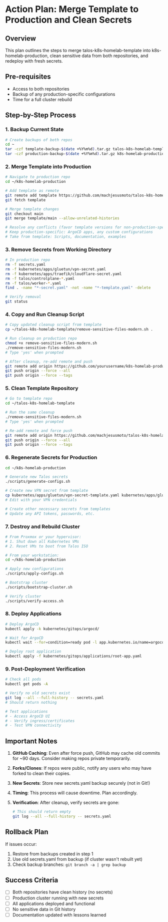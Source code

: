 # Action Plan: Merge Template to Production and Clean Secrets

## Overview
This plan outlines the steps to merge talos-k8s-homelab-template into k8s-homelab-production, clean sensitive data from both repositories, and redeploy with fresh secrets.

## Pre-requisites
- Access to both repositories
- Backup of any production-specific configurations
- Time for a full cluster rebuild

## Step-by-Step Process

### 1. Backup Current State
```bash
# Create backups of both repos
cd ~
tar -czf template-backup-$(date +%Y%m%d).tar.gz talos-k8s-homelab-template/
tar -czf production-backup-$(date +%Y%m%d).tar.gz k8s-homelab-production/
```

### 2. Merge Template into Production
```bash
# Navigate to production repo
cd ~/k8s-homelab-production

# Add template as remote
git remote add template https://github.com/machjesusmoto/talos-k8s-homelab-template.git
git fetch template

# Merge template changes
git checkout main
git merge template/main --allow-unrelated-histories

# Resolve any conflicts (favor template versions for non-production-specific files)
# Keep production-specific: ArgoCD apps, any custom configurations
# Take from template: Scripts, documentation, examples
```

### 3. Remove Secrets from Working Directory
```bash
# In production repo
rm -f secrets.yaml
rm -f kubernetes/apps/gluetun/vpn-secret.yaml
rm -f kubernetes/apps/traefik/cloudflare-secret.yaml
rm -f talos/controlplane-*.yaml
rm -f talos/worker-*.yaml
find . -name "*-secret.yaml" -not -name "*-template.yaml" -delete

# Verify removal
git status
```

### 4. Copy and Run Cleanup Script
```bash
# Copy updated cleanup script from template
cp ~/talos-k8s-homelab-template/remove-sensitive-files-modern.sh .

# Run cleanup on production repo
chmod +x remove-sensitive-files-modern.sh
./remove-sensitive-files-modern.sh
# Type 'yes' when prompted

# After cleanup, re-add remote and push
git remote add origin https://github.com/yourusername/k8s-homelab-production.git
git push origin --force --all
git push origin --force --tags
```

### 5. Clean Template Repository
```bash
# Go to template repo
cd ~/talos-k8s-homelab-template

# Run the same cleanup
./remove-sensitive-files-modern.sh
# Type 'yes' when prompted

# Re-add remote and force push
git remote add origin https://github.com/machjesusmoto/talos-k8s-homelab-template.git
git push origin --force --all
git push origin --force --tags
```

### 6. Regenerate Secrets for Production
```bash
cd ~/k8s-homelab-production

# Generate new Talos secrets
./scripts/generate-configs.sh

# Create new VPN secret from template
cp kubernetes/apps/gluetun/vpn-secret-template.yaml kubernetes/apps/gluetun/vpn-secret.yaml
# Edit with your VPN credentials

# Create other necessary secrets from templates
# Update any API tokens, passwords, etc.
```

### 7. Destroy and Rebuild Cluster
```bash
# From Proxmox or your hypervisor:
# 1. Shut down all Kubernetes VMs
# 2. Reset VMs to boot from Talos ISO

# From your workstation:
cd ~/k8s-homelab-production

# Apply new configurations
./scripts/apply-configs.sh

# Bootstrap cluster
./scripts/bootstrap-cluster.sh

# Verify cluster
./scripts/verify-access.sh
```

### 8. Deploy Applications
```bash
# Deploy ArgoCD
kubectl apply -k kubernetes/gitops/argocd/

# Wait for ArgoCD
kubectl wait --for=condition=ready pod -l app.kubernetes.io/name=argocd-server -n argocd --timeout=300s

# Deploy root application
kubectl apply -f kubernetes/gitops/applications/root-app.yaml
```

### 9. Post-Deployment Verification
```bash
# Check all pods
kubectl get pods -A

# Verify no old secrets exist
git log --all --full-history -- secrets.yaml
# Should return nothing

# Test applications
# - Access ArgoCD UI
# - Verify ingress/certificates
# - Test VPN connectivity
```

## Important Notes

1. **GitHub Caching**: Even after force push, GitHub may cache old commits for ~90 days. Consider making repos private temporarily.

2. **Forks/Clones**: If repos were public, notify any users who may have forked to clean their copies.

3. **New Secrets**: Store new secrets.yaml backup securely (not in Git!)

4. **Timing**: This process will cause downtime. Plan accordingly.

5. **Verification**: After cleanup, verify secrets are gone:
   ```bash
   # This should return empty
   git log --all --full-history -- secrets.yaml
   ```

## Rollback Plan
If issues occur:
1. Restore from backups created in step 1
2. Use old secrets.yaml from backup (if cluster wasn't rebuilt yet)
3. Check backup branches: `git branch -a | grep backup`

## Success Criteria
- [ ] Both repositories have clean history (no secrets)
- [ ] Production cluster running with new secrets
- [ ] All applications deployed and functional
- [ ] No sensitive data in Git history
- [ ] Documentation updated with lessons learned